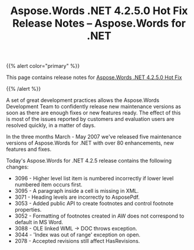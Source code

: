 ﻿---
title: Aspose.Words .NET 4.2.5.0 Hot Fix Release Notes – Aspose.Words for .NET
articleTitle: Aspose.Words .NET 4.2.5.0 Hot Fix Release Notes
linktitle: Aspose.Words .NET 4.2.5.0 Hot Fix Release Notes
description: "Aspose.Words .NET 4.2.5.0 Hot Fix Release Notes – learn about the latest updates and fixes."
type: docs
weight: 260
url: /net/aspose-words-net-4-2-5-0-hot-fix-release-notes/
---

{{% alert color="primary" %}}

This page contains release notes for [Aspose.Words .NET 4.2.5.0 Hot Fix](https://downloads.aspose.com/words/net)

{{% /alert %}}

A set of great development practices allows the Aspose.Words Development Team to confidently release new maintenance versions as soon as there are enough fixes or new features ready. The effect of this is most of the issues reported by customers and evaluation users are resolved quickly, in a matter of days. 

In the three months March - May 2007 we've released five maintenance versions of Aspose.Words for .NET with over 80 enhancements, new features and fixes.

Today's Aspose.Words for .NET 4.2.5 release contains the following changes:

- 3096 - Higher level list item is numbered incorrectly if lower level numbered item occurs first.
- 3095 - A paragraph inside a cell is missing in XML.
- 3071 - Heading levels are incorrectly to AsposePdf.
- 3053 - Added public API to create footnotes and control footnote properties.
- 3052 - Formatting of footnotes created in AW does not correspond to default in MS Word.
- 3088 - OLE linked WML -> DOC throws exception.
- 3044 - 'Index was out of range' exception on open.
- 2078 - Accepted revisions still affect HasRevisions.
